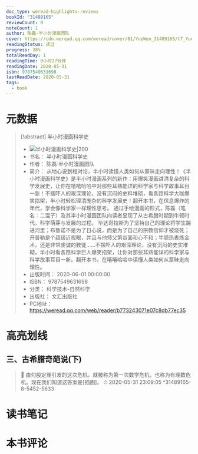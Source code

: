 ```yaml
---
doc_type: weread-highlights-reviews
bookId: "31489165"
reviewCount: 0
noteCount: 1
author: 陈磊·半小时漫画团队
cover: https://cdn.weread.qq.com/weread/cover/81/YueWen_31489165/t7_YueWen_31489165.jpg
readingStatus: 读过
progress: 38%
totalReadDay: 1
readingTime: 0小时27分钟
readingDate: 2020-05-31
isbn: 9787549631698
lastReadDate: 2020-05-31
tags:
  - book
---
```

# 元数据
> [!abstract] 半小时漫画科学史
> - ![ 半小时漫画科学史|200](https://cdn.weread.qq.com/weread/cover/81/YueWen_31489165/t7_YueWen_31489165.jpg)
> - 书名： 半小时漫画科学史
> - 作者： 陈磊·半小时漫画团队
> - 简介： 从地心说到相对论，半小时读懂人类如何从蒙昧走向理性！《半小时漫画科学史》是半小时漫画系列的新作：用爆笑漫画讲清复杂的科学发展史，让你在嘻嘻哈哈中对那些耳熟能详的科学家与科学故事耳目一新！不摆吓人的艰深理论，没有沉闷的史料堆砌，看各路科学大咖爆笑掐架，半小时轻松理清庞杂的科学发展史！翻开本书，在信息爆炸的年代，学会像科学家一样理性思考。 通过手绘漫画的形式，陈磊（笔名：二混子）及其半小时漫画团队向读者呈现了从古希腊时期到牛顿时代，科学萌芽与发展的过程。 毕达哥拉斯为了坚持自己的理论将学生踹进河里；布鲁诺不是为了日心说，而是为了自己的宗教信仰才被烧死；开普勒是个超级近视眼，并且与他师父第谷面和心不和；牛顿热衷炼金术，还是非常虔诚的教徒……不摆吓人的艰深理论，没有沉闷的史实堆砌，半小时看各路科学巨人爆笑掐架，让你对那些耳熟能详的科学家与科学故事耳目一新。翻开本书，在嘻嘻哈哈中读懂人类如何从蒙昧走向理性。
> - 出版时间： 2020-06-01 00:00:00
> - ISBN： 9787549631698
> - 分类： 科学技术-自然科学
> - 出版社： 文汇出版社
> - PC地址：https://weread.qq.com/web/reader/b773243071e07c8db77ec35

# 高亮划线

## 三、古希腊奇葩说(下)

> 📌 由勾股定理引发的这次危机，就被称为第一次数学危机，也称为有理数危机。现在我们知道这答案是[插图]。 
> ⏱ 2020-05-31 23:09:05 ^31489165-8-5452-5633

# 读书笔记

# 本书评论

